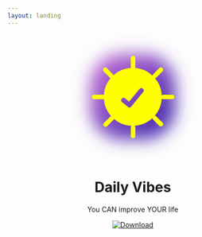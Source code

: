 ```yaml
---
layout: landing
---
```

<center>
<svg width="50%" height="50%" viewBox="0 0 196 196" version="1.1" xmlns="http://www.w3.org/2000/svg" xmlns:xlink="http://www.w3.org/1999/xlink">
    <!-- Generator: Sketch 48.2 (47327) - http://www.bohemiancoding.com/sketch -->
    <desc>Created with Sketch.</desc>
    <defs>
        <linearGradient x1="101.999998%" y1="100.999999%" x2="0.93917409%" y2="0.929966509%" id="linearGradient-1">
            <stop stop-color="#2F22A8" offset="0%"></stop>
            <stop stop-color="#C86DD7" offset="100%"></stop>
        </linearGradient>
        <filter x="-28.3%" y="-28.3%" width="156.7%" height="156.7%" filterUnits="objectBoundingBox" id="filter-2">
            <feGaussianBlur stdDeviation="12.65625" in="SourceGraphic"></feGaussianBlur>
        </filter>
    </defs>
    <g id="Page-1" stroke="none" stroke-width="1" fill="none" fill-rule="evenodd">
        <g id="Icon" transform="translate(-30.000000, -30.000000)">
            <rect id="Background" fill="url(#linearGradient-1)" filter="url(#filter-2)" x="61" y="61" width="134" height="134" rx="50"></rect>
            <g id="Group" transform="translate(64.000000, 64.000000)">
                <path d="M63.9522293,98.0509554 C45.2994807,98.0509554 30.1273885,82.8788633 30.1273885,64.2261146 C30.1273885,45.573366 45.2994807,30.4012739 63.9522293,30.4012739 C82.6049779,30.4012739 97.7770701,45.573366 97.7770701,64.2261146 C97.7770701,82.8788633 82.6049779,98.0509554 63.9522293,98.0509554 L63.9522293,98.0509554 Z" id="Shape" stroke="#FFFF00" stroke-width="23"></path>
                <rect id="Rectangle-path" fill="#FFFF00" x="60.8025478" y="0" width="7.12101911" height="21.089172" rx="3.56050955"></rect>
                <rect id="Rectangle-path" fill="#FFFF00" x="60.8025478" y="107.910828" width="7.12101911" height="21.089172" rx="3.56050955"></rect>
                <rect id="Rectangle-path" fill="#FFFF00" x="107.910828" y="60.8025478" width="21.089172" height="7.12101911" rx="3.56050955"></rect>
                <rect id="Rectangle-path" fill="#FFFF00" x="0" y="60.8025478" width="21.089172" height="7.12101911" rx="3.56050955"></rect>
                <rect id="Rectangle-path" fill="#FFFF00" transform="translate(102.980892, 102.022293) rotate(135.000000) translate(-102.980892, -102.022293) " x="99.4203822" y="91.477707" width="7.12101911" height="21.089172" rx="3.56050955"></rect>
                <rect id="Rectangle-path" fill="#FFFF00" transform="translate(25.745223, 26.703822) rotate(135.000000) translate(-25.745223, -26.703822) " x="22.1847134" y="16.1592357" width="7.12101911" height="21.089172" rx="3.56050955"></rect>
                <rect id="Rectangle-path" fill="#FFFF00" transform="translate(102.980892, 26.703822) rotate(45.000000) translate(-102.980892, -26.703822) " x="99.4203822" y="16.1592357" width="7.12101911" height="21.089172" rx="3.56050955"></rect>
                <rect id="Rectangle-path" fill="#FFFF00" transform="translate(26.292994, 102.570064) rotate(45.008103) translate(-26.292994, -102.570064) " x="22.7324841" y="92.0254777" width="7.12101911" height="21.089172" rx="3.56050955"></rect>
            </g>
            <path d="M128.736527,162.473054 C110.104358,162.473054 95,147.368696 95,128.736527 C95,110.104358 110.104358,95 128.736527,95 C147.368696,95 162.473054,110.104358 162.473054,128.736527 C162.473054,147.368696 147.368696,162.473054 128.736527,162.473054 Z M111.222161,130.637206 L110.601053,131.291755 C109.312806,132.649364 109.369036,134.794254 110.726645,136.082501 C110.79755,136.149783 110.871333,136.213966 110.947786,136.27487 L113.290028,138.140714 L121.075764,144.342882 C122.27331,145.296855 124.014692,145.113829 124.987727,143.931718 L125.337173,143.507188 L144.418014,120.326456 C145.578409,118.916727 145.376285,116.83323 143.966556,115.672834 C143.952408,115.661189 143.938164,115.649662 143.923825,115.638253 L143.600369,115.380907 L143.363741,115.192642 C141.909267,114.035441 139.795617,114.257989 138.61405,115.69274 L122.144095,135.691863 L115.566887,130.354603 C114.267046,129.299811 112.374409,129.422917 111.222161,130.637206 Z" id="Combined-Shape" fill="#FFFF00"></path>
        </g>
    </g>
</svg>
</center>

<center>
<h1>Daily Vibes</h1>

You CAN improve YOUR life

[![Download](https://cdn-pro.dprcdn.net/files/acc_603419/ibqgk)](https://geo.itunes.apple.com/app/id1332324033)
</center>